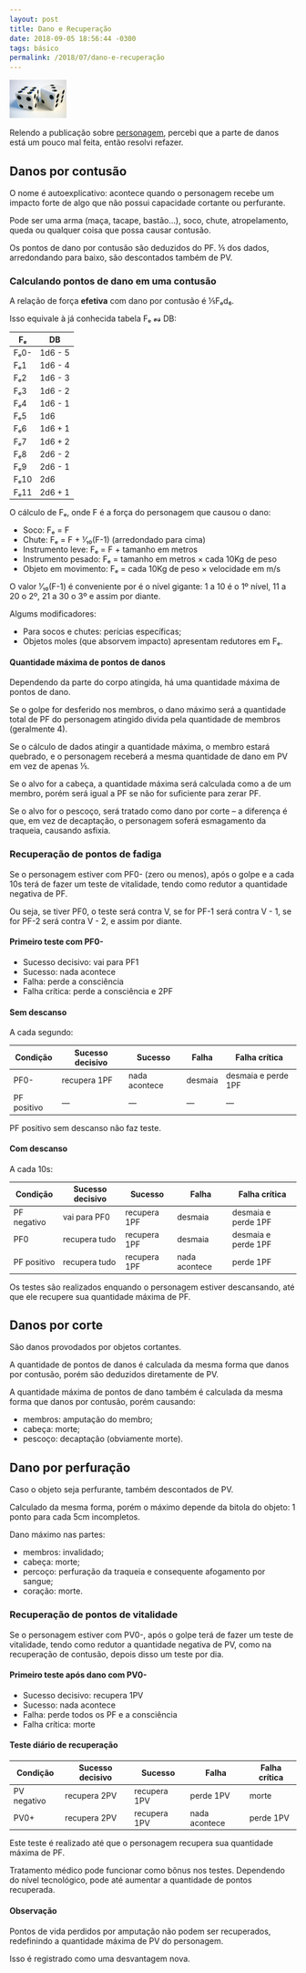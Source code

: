 ```yaml
---
layout: post
title: Dano e Recuperação
date: 2018-09-05 18:56:44 -0300
tags: básico
permalink: /2018/07/dano-e-recuperação
---
```


<div class="float-right">
  <img src="/assets/images/d6.jpg" alt="d₆" />
</div>

Relendo a publicação sobre [personagem](/2007/07/personagem), percebi
que a parte de danos está um pouco mal feita, então resolvi refazer.

## Danos por contusão

O nome é autoexplicativo: acontece quando o personagem recebe um impacto forte
de algo que não possui capacidade cortante ou perfurante.

Pode ser uma arma (maça, tacape, bastão…), soco, chute, atropelamento, queda ou
qualquer coisa que possa causar contusão.

Os pontos de dano por contusão são deduzidos do PF. ⅕ dos dados, arredondando
para baixo, são descontados também de PV.

### Calculando pontos de dano em uma contusão

A relação de força **efetiva** com dano por contusão é ⅕Fₑd₆.

Isso equivale à já conhecida tabela Fₑ&nbsp;𝓿𝓼&nbsp;DB:

| Fₑ   | DB      |
|------|---------|
| Fₑ0- | 1d6 - 5 |
| Fₑ1  | 1d6 - 4 |
| Fₑ2  | 1d6 - 3 |
| Fₑ3  | 1d6 - 2 |
| Fₑ4  | 1d6 - 1 |
| Fₑ5  | 1d6     |
| Fₑ6  | 1d6 + 1 |
| Fₑ7  | 1d6 + 2 |
| Fₑ8  | 2d6 - 2 |
| Fₑ9  | 2d6 - 1 |
| Fₑ10 | 2d6     |
| Fₑ11 | 2d6 + 1 |

O cálculo de Fₑ, onde F é a força do personagem que causou o dano:

- Soco: Fₑ = F
- Chute: Fₑ = F + ⅟₁₀(F-1) (arredondado para cima)
- Instrumento leve: Fₑ = F + tamanho em metros
- Instrumento pesado: Fₑ = tamanho em metros × cada 10Kg de peso
- Objeto em movimento: Fₑ = cada 10Kg de peso × velocidade em m/s

O valor ⅟₁₀(F-1) é conveniente por é o nível gigante: 1 a 10 é o 1º nível, 11 a
20 o 2º, 21 a 30 o 3º e assim por diante.

Algums modificadores:

- Para socos e chutes: perícias específicas;
- Objetos moles (que absorvem impacto) apresentam redutores em Fₑ.

#### Quantidade máxima de pontos de danos

Dependendo da parte do corpo atingida, há uma quantidade máxima de pontos de
dano.

Se o golpe for desferido nos membros, o dano máximo será a quantidade total de
PF do personagem atingido divida pela quantidade de membros (geralmente 4).

Se o cálculo de dados atingir a quantidade máxima, o membro estará quebrado, e
o personagem receberá a mesma quantidade de dano em PV em vez de apenas ⅕.

Se o alvo for a cabeça, a quantidade máxima será calculada como a de um membro,
porém será igual a PF se não for suficiente para zerar PF.

Se o alvo for o pescoço, será tratado como dano por corte – a diferença é que,
em vez de decaptação, o personagem soferá esmagamento da traqueia, causando
asfixia.

### Recuperação de pontos de fadiga

Se o personagem estiver com PF0- (zero ou menos), após o golpe e a cada 10s terá
de fazer um teste de vitalidade, tendo como redutor a quantidade negativa de PF.

Ou seja, se tiver PF0, o teste será contra V, se for PF-1 será contra
V&nbsp;-&nbsp;1, se for PF-2 será contra V&nbsp;-&nbsp;2, e assim por diante.

#### Primeiro teste com PF0-

- Sucesso decisivo: vai para PF1
- Sucesso: nada acontece
- Falha: perde a consciência
- Falha crítica: perde a consciência e 2PF

#### Sem descanso

A cada segundo:

| Condição    | Sucesso decisivo | Sucesso       | Falha   | Falha crítica       |
|-------------|------------------|---------------|---------|---------------------|
| PF0-        | recupera 1PF     | nada acontece | desmaia | desmaia e perde 1PF |
| PF positivo | —                | —             | —       | —                   |

PF positivo sem descanso não faz teste.

#### Com descanso

A cada 10s:

| Condição    | Sucesso decisivo | Sucesso       | Falha         | Falha crítica       |
|-------------|------------------|---------------|---------------|---------------------|
| PF negativo | vai para PF0     | recupera 1PF  | desmaia       | desmaia e perde 1PF |
| PF0         | recupera tudo    | recupera 1PF  | desmaia       | desmaia e perde 1PF |
| PF positivo | recupera tudo    | recupera 1PF  | nada acontece | perde 1PF           |

Os testes são realizados enquando o personagem estiver descansando, até que ele
recupere sua quantidade máxima de PF.

## Danos por corte

São danos provodados por objetos cortantes.

A quantidade de pontos de danos é calculada da mesma forma que danos por
contusão, porém são deduzidos diretamente de PV.

A quantidade máxima de pontos de dano também é calculada da mesma forma que
danos por contusão, porém causando:

- membros: amputação do membro;
- cabeça: morte;
- pescoço: decaptação (obviamente morte).

## Dano por perfuração

Caso o objeto seja perfurante, também descontados de PV.

Calculado da mesma forma, porém o máximo depende da bitola do objeto: 1 ponto
para cada 5cm incompletos.

Dano máximo nas partes:

- membros: invalidado;
- cabeça: morte;
- percoço: perfuração da traqueia e consequente afogamento por sangue;
- coração: morte.

### Recuperação de pontos de vitalidade

Se o personagem estiver com PV0-, após o golpe terá de fazer um teste de
vitalidade, tendo como redutor a quantidade negativa de PV, como na recuperação
de contusão, depois disso um teste por dia.

#### Primeiro teste após dano com PV0-

- Sucesso decisivo: recupera 1PV
- Sucesso: nada acontece
- Falha: perde todos os PF e a consciência
- Falha crítica: morte

#### Teste diário de recuperação

| Condição    | Sucesso decisivo | Sucesso       | Falha         | Falha crítica |
|-------------|------------------|---------------|---------------|---------------|
| PV negativo | recupera 2PV     | recupera 1PV  | perde 1PV     | morte         |
| PV0+        | recupera 2PV     | recupera 1PV  | nada acontece | perde 1PV     |

Este teste é realizado até que o personagem recupera sua quantidade máxima de
PF.

Tratamento médico pode funcionar como bônus nos testes. Dependendo do nível
tecnológico, pode até aumentar a quantidade de pontos recuperada.

#### Observação

Pontos de vida perdidos por amputação não podem ser recuperados, redefinindo a
quantidade máxima de PV do personagem.

Isso é registrado como uma desvantagem nova.
